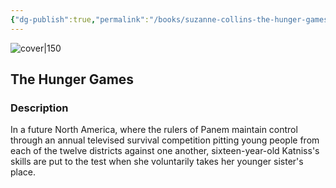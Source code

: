 ```yaml
---
{"dg-publish":true,"permalink":"/books/suzanne-collins-the-hunger-games/","title":"\"The Hunger Games\"","tags":["dystopia","science-fiction"]}
---
```




![cover|150](http://books.google.com/books/content?id=unQIPQAACAAJ&printsec=frontcover&img=1&zoom=1&source=gbs_api)

## The Hunger Games

### Description

In a future North America, where the rulers of Panem maintain control through an annual televised survival competition pitting young people from each of the twelve districts against one another, sixteen-year-old Katniss's skills are put to the test when she voluntarily takes her younger sister's place.
```